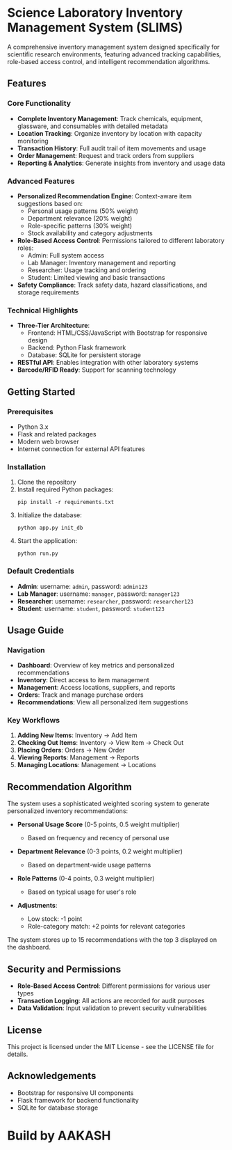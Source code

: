 # Science Laboratory Inventory Management System (SLIMS)

A comprehensive inventory management system designed specifically for scientific research environments, featuring advanced tracking capabilities, role-based access control, and intelligent recommendation algorithms.

## Features

### Core Functionality
- **Complete Inventory Management**: Track chemicals, equipment, glassware, and consumables with detailed metadata
- **Location Tracking**: Organize inventory by location with capacity monitoring
- **Transaction History**: Full audit trail of item movements and usage
- **Order Management**: Request and track orders from suppliers
- **Reporting & Analytics**: Generate insights from inventory and usage data

### Advanced Features
- **Personalized Recommendation Engine**: Context-aware item suggestions based on:
  - Personal usage patterns (50% weight)
  - Department relevance (20% weight)
  - Role-specific patterns (30% weight)
  - Stock availability and category adjustments
- **Role-Based Access Control**: Permissions tailored to different laboratory roles:
  - Admin: Full system access
  - Lab Manager: Inventory management and reporting
  - Researcher: Usage tracking and ordering
  - Student: Limited viewing and basic transactions
- **Safety Compliance**: Track safety data, hazard classifications, and storage requirements

### Technical Highlights
- **Three-Tier Architecture**:
  - Frontend: HTML/CSS/JavaScript with Bootstrap for responsive design
  - Backend: Python Flask framework
  - Database: SQLite for persistent storage
- **RESTful API**: Enables integration with other laboratory systems
- **Barcode/RFID Ready**: Support for scanning technology

## Getting Started

### Prerequisites
- Python 3.x
- Flask and related packages
- Modern web browser
- Internet connection for external API features

### Installation
1. Clone the repository
2. Install required Python packages:
   ```
   pip install -r requirements.txt
   ```
3. Initialize the database:
   ```
   python app.py init_db
   ```
4. Start the application:
   ```
   python run.py
   ```

### Default Credentials
- **Admin**: username: `admin`, password: `admin123`
- **Lab Manager**: username: `manager`, password: `manager123`
- **Researcher**: username: `researcher`, password: `researcher123`
- **Student**: username: `student`, password: `student123`

## Usage Guide

### Navigation
- **Dashboard**: Overview of key metrics and personalized recommendations
- **Inventory**: Direct access to item management
- **Management**: Access locations, suppliers, and reports
- **Orders**: Track and manage purchase orders
- **Recommendations**: View all personalized item suggestions

### Key Workflows
1. **Adding New Items**: Inventory → Add Item
2. **Checking Out Items**: Inventory → View Item → Check Out
3. **Placing Orders**: Orders → New Order
4. **Viewing Reports**: Management → Reports
5. **Managing Locations**: Management → Locations

## Recommendation Algorithm

The system uses a sophisticated weighted scoring system to generate personalized inventory recommendations:

- **Personal Usage Score** (0-5 points, 0.5 weight multiplier)
  - Based on frequency and recency of personal use
  
- **Department Relevance** (0-3 points, 0.2 weight multiplier)
  - Based on department-wide usage patterns
  
- **Role Patterns** (0-4 points, 0.3 weight multiplier)
  - Based on typical usage for user's role
  
- **Adjustments**:
  - Low stock: -1 point
  - Role-category match: +2 points for relevant categories
  
The system stores up to 15 recommendations with the top 3 displayed on the dashboard.

## Security and Permissions

- **Role-Based Access Control**: Different permissions for various user types
- **Transaction Logging**: All actions are recorded for audit purposes
- **Data Validation**: Input validation to prevent security vulnerabilities

## License

This project is licensed under the MIT License - see the LICENSE file for details.

## Acknowledgements

- Bootstrap for responsive UI components
- Flask framework for backend functionality
- SQLite for database storage


# Build by AAKASH
